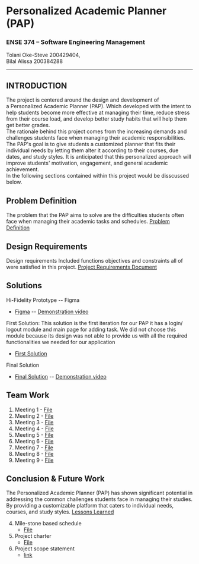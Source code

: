 # Personalized Academic Planner (PAP) 
### ENSE 374 – Software Engineering Management

 Tolani Oke-Steve 200429404,  
 Bilal Alissa 200384288

---

 ## INTRODUCTION 
 
The project is centered around the design and development of a Personalized Academic Planner (PAP). Which developed with the intent to help students become more effective at managing their time, reduce stress from their course load, and develop better study habits that will help them get better grades.  
The rationale behind this project comes from the increasing demands and challenges students face when managing their academic responsibilities. The PAP's goal is to give students a customized planner that fits their individual needs by letting them alter it according to their courses, due dates, and study styles. It is anticipated that this personalized approach will improve students' motivation, engagement, and general academic achievement.  
In the following sections contained within this project would be disscussed below.

## Problem Definition  

The problem that the PAP aims to solve are the difficulties students often face when managing their academic tasks and schedules. 
[Problem Definition](https://github.com/ENSE374-F23/group5_proj/blob/main/Business_Case.docx)

## Design Requirements

Design requirements Included functions objectives and constraints all of were satisfied in this project. 
[Project Requirements Document](https://github.com/ENSE374-F23/group5_proj/blob/main/Documents/Project_Requirements_Document.docx)

## Solutions
Hi-Fidelity Prototype -- Figma  
- [Figma](https://github.com/ENSE374-F23/group5_proj/tree/main/Solutions) -- [Demonstration video](https://github.com/ENSE374-F23/group5_proj/blob/main/Solutions/Screen_Recording_2023-11-29_at_1.22.11_PM.mov)

First Solution: This solution is the first iteration for our PAP it has a login/ logout module and main page for adding task. We did not choose this module because its design was not able to provide us with all the required functionalities we needed for our application
- [First Solution](https://github.com/ENSE374-F23/group5_proj/blob/main/Solutions/First%20Solution.zip)

Final Solution 
- [Final Solution]()  -- [Demonstration video]()
## Team Work

1. Meeting 1 - [File](https://github.com/ENSE374-F23/group5_proj/tree/main/Meeting%201)
2. Meeting 2 - [File](https://github.com/ENSE374-F23/group5_proj/tree/main/Meeting%202)
3. Meeting 3 - [File](https://github.com/ENSE374-F23/group5_proj/tree/main/Meeting%203)
4. Meeting 4 - [File](https://github.com/ENSE374-F23/group5_proj/tree/main/Meeting%204)
5. Meeting 5 - [File](https://github.com/ENSE374-F23/group5_proj/tree/main/Meeting%205)
6. Meeting 6 - [File](https://github.com/ENSE374-F23/group5_proj/tree/main/Meeting%206)
7. Meeting 7 - [File](https://github.com/ENSE374-F23/group5_proj/tree/main/Meeting%207)
8. Meeting 8 - [File](https://github.com/ENSE374-F23/group5_proj/tree/main/Meeting%208)
9. Meeting 9 - [File](https://github.com/ENSE374-F23/group5_proj/tree/main/Meeting%209)

## Conclusion & Future Work
The Personalized Academic Planner (PAP) has shown significant potential in addressing the common challenges students face in managing their studies. By providing a customizable platform that caters to individual needs, courses, and study styles. [Lessons Learned](https://github.com/ENSE374-F23/group5_proj/blob/main/Documents/Lessons%20Learned%20Report.docx)

4. Mile-stone based schedule
	- [File](https://github.com/ENSE374-F23/group5_proj/blob/main/Documents/Milestone-Based%20Schedule.docx)
5. Project charter
	- [File](https://github.com/ENSE374-F23/group5_proj/blob/main/Documents/Project%20Charter.docx)
5. Project scope statement
	- [link](https://www.example.com)

